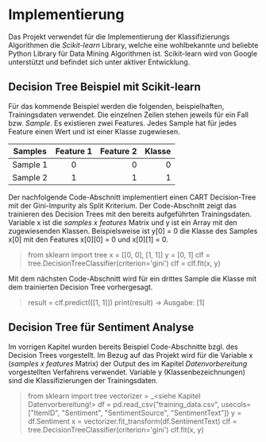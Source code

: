 # Implementierung

Das Projekt verwendet für die Implementierung der Klassifizierungs Algorithmen die _Scikit-learn_ Library, welche eine wohlbekannte und beliebte Python Library für Data Mining Algorithmen ist. Scikit-learn wird von Google unterstützt und befindet sich unter aktiver Entwicklung.

## Decision Tree Beispiel mit Scikit-learn
Für das kommende Beispiel werden die folgenden, beispielhaften, Trainingsdaten verwendet. Die einzelnen Zeilen stehen jeweils für ein Fall bzw. _Sample_. Es existieren zwei Features. Jedes Sample hat für jedes Feature einen Wert und ist einer Klasse zugewiesen.

| Samples       | Feature 1     | Feature 2  | Klasse |
| ------------- |:-------------:| ----------:|-------:|
| Sample 1      | 0             | 0          | 0      |
| Sample 2      | 1             | 1          | 1      |

Der nachfolgende Code-Abschnitt implementiert einen CART Decision-Tree mit der Gini-Impurity als Split Kriterium. Der Code-Abschnitt zeigt das trainieren des Decision Trees mit den bereits aufgeführten Trainingsdaten. Variable x ist die _samples x features_ Matrix und y ist ein Array mit den zugewiesenden Klassen. Beispielsweise ist y[0] = 0 die Klasse des Samples x[0] mit den Features x[0][0] = 0 und x[0][1] = 0.
> from sklearn import tree
x = [[0, 0], 
     [1, 1]]
y = [0, 1]
clf = tree.DecisionTreeClassifier(criterion='gini')
clf = clf.fit(x, y)

Mit dem nächsten Code-Abschnitt wird für ein drittes Sample die Klasse mit dem trainierten Decision Tree vorhergesagt.
> result = clf.predict([[1, 1]])
print(result)
-> Ausgabe: [1]

## Decision Tree für Sentiment Analyse
Im vorrigen Kapitel wurden bereits Beispiel Code-Abschnitte bzgl. des Decision Trees vorgestellt. Im Bezug auf das Projekt wird für die Variable x (_samples x features_ Matrix) der Output des im Kapitel _Datenvorbereitung_ vorgestellten Verfahrens verwendet. Variable y (Klassenbezeichnungen) sind die Klassifizierungen der Trainingsdaten.
> from sklearn import tree
vectorizer = _<siehe Kapitel Datenvorbereitung!>
df = pd.read_csv("training_data.csv", usecols=["ItemID", "Sentiment", "SentimentSource", "SentimentText"])
y = df.Sentiment
x = vectorizer.fit_transform(df.SentimentText)
clf = tree.DecisionTreeClassifier(criterion='gini')
clf.fit(x, y)




